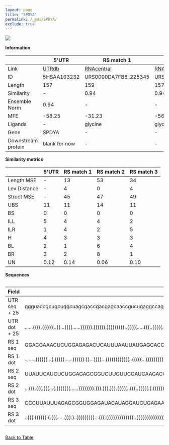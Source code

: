 ```yaml
---
layout: page
title: "SPDYA"
permalink: /_mds/SPDYA/
exclude: true
---
```




![](../../alns_9.28.22/aln_5HSAA103232_0.956.png?raw=true)


**Information**

| | 5'UTR       | RS match 1   | RS match 2  | RS match 3 |
| ---- | ----------- | ----------- | ----------- | ----------- |
| Link | <a href="http://utrdb.ba.itb.cnr.it/getutr/5HSAA103232/1" target="_blank" rel="noopener noreferrer">UTRdb</a>   | <a href="https://rnacentral.org/rna/URS0000DA7FB8/225345" target="_blank" rel="noopener noreferrer">RNAcentral</a>     |<a href="https://rnacentral.org/rna/URS0000C5F770/1632865" target="_blank" rel="noopener noreferrer">RNAcentral</a>  | <a href="https://rnacentral.org/rna/URS0000C761FE/1262887" target="_blank" rel="noopener noreferrer">RNAcentral</a>   |
| ID | 5HSAA103232     | URS0000DA7FB8_225345     | URS0000C5F770_1632865     | URS0000C761FE_1262887     |
| Length | 157     |  159    | 157   |  155    |
| Similarity | - | 0.94 | 0.94 | 0.93 |
| Ensemble Norm | 0.94 | - | - | - |
| MFE | -58.25 | -31.23 | -56.69 | -37.47 |
| Ligands | - | glycine | glycine | SAM |
| Gene | SPDYA | - | - | - |
| Downstream protein | blank for now    |    -    | -  | - |


**Similarity metrics**

| | 5'UTR       | RS match 1   | RS match 2  | RS match 3 |
| ---- | ----------- | ----------- | ----------- | ----------- |
| Length MSE | - | 13 | 53 | 34 |
| Lev Distance | - | 4 | 0 | 4 |
| Struct MSE | - | 45 | 47 | 49 |
| UBS| 11 | 11 | 14 | 11 |
| BS | 0 | 0 | 0 | 0 |
| ILL | 5 | 4 | 4 | 2 |
| ILR | 1 | 4 | 2 | 5 |
| H | 4 | 3 | 3 | 3 |
| BL | 2 | 1 | 6 | 4 |
| BR | 3 | 2 | 8 | 1 |
| UN | 0.12 | 0.14 | 0.06 | 0.10 |

**Sequences**


<div style="overflow-x:auto;">

<table>
<colgroup>
<col width="30%" />
<col width="70%" />
</colgroup>
<thead>
<tr class="header">
<th>Field</th>
<th>Description</th>
</tr>
</thead>
<tbody>
<tr>
<td markdown="span">UTR seq + 25 </td>
<td markdown="span"> ggguaccgcugcuggcuagcgaccgacgagcaaccgucugaggccaggagcgcugcgacggagccuugaccgccguugcccggcccucucccgcgcagccccgggcuuccgcaggaauauugggaaaccaaaATGAGGCACAATCAGATGTGTTGTG </td>
</tr>
<tr>
<td markdown="span">UTR dot + 25  </td>
<td markdown="span"> ......((((.((((((..((...((((......)))))).)))))).))))(((((..(((((.....(((..(((((.(((.......))).)))))..))))))))))))).....((((....)))).....((((((......))))))...
</td>
</tr>


<tr>
<td markdown="span">RS 1 seq </td>
<td markdown="span"> GGACGAAACUCUGGAGAGACUCAUUUAAUUAUGAGCACCGAAGGAGCAAGGUAACUAUAGUAAUUUAAUAUGGUUUCUAAAGUGAAUUAUUUUCAGAAACCUUGAAAUAAACUAUUUAAAGUUACUGAAACUCUCAGGUAAAAGGACAGGGGAUAGGAU
</td>
</tr>


<tr>
<td markdown="span">RS 1 dot </td>
<td markdown="span"> ........((((((...(.(((((......)))))).))...))))...((((((((((((..(((((...(((((((((((((...)))))).))))))))))))....)))))....))))))).....((((..((......))..))))......
</td>
</tr>


<tr>
<td markdown="span">RS 2 seq </td>
<td markdown="span"> UUAUUCAUCUCUGGAGAGCGGUCUUGUUCGAUCAAGACCCACCGAAGGGGAAAGACUUUAUCGCACGGCAAUGCCAUCUCUGGUUAUCGCAAUCAGGGGAUGGGAAUGCCGGUCGAGCGGGUCGAGAUCUCUCAGGUAAAGGGACAGAGGGGCCAGC
</td>
</tr>


<tr>
<td markdown="span">RS 2 dot </td>
<td markdown="span"> ...(((.(((.(((...(.(((((((......)))))))).))).))).))).(((((..(((..(((((.(.((((((((((((.....)))))))).)))).).)))))..)))..)))))..(.((((((..((......)).)))))).)...
</td>
</tr>


<tr>
<td markdown="span">RS 3 seq </td>
<td markdown="span"> CCCUUAUUUAGAGCGGUGGAGAUACAUAGGAUCUGAGAAGCCCGGCAACCCCUUAUAAGUGAUGUGUGGAUAUGAAUUCAUGUUUAUAUCCGUAUCACAUUUAUAUAUGAGAAAGGAAGGUGCCAACCUGAGCGAGAUUAUUCGAACAAUGAGAG
</td>
</tr>


<tr>
<td markdown="span">RS 3 dot </td>
<td markdown="span"> ..(((.((((((.(.(((......))).)..)))))))))...(((.((((((((((((((..((((((((((((((....))))))))))))))..))))))))........)))..))))))....((..(((......)))..)).......
</td>
</tr>

</tbody>
</table>


</div>


[Back to Table](../../display)
